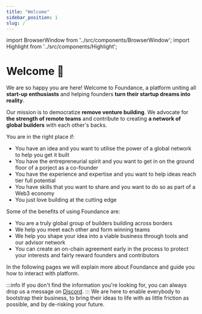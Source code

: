 ```yaml
---
title: "Welcome"
sidebar_position: 1
slug: /
---
```


import BrowserWindow from '../src/components/BrowserWindow';
import Highlight from '../src/components/Highlight';

# Welcome 👋

We are so happy you are here! Welcome to Foundance, a platform uniting all **start-up enthusiasts** and helping founders **turn their startup dreams into reality**.

 Our mission is to democratize **remove venture building**. We advocate for **the strength of remote teams** and contribute to creating **a network of global builders** with each other's backs. 


You are in the right place if:
- You have an idea and you want to utilise the power of a global network to help you get it built
- You have the entrepreneurial spirit and you want to get in on the ground floor of a porject as a co-founder
- You have the experience and expertise and you want to help ideas reach tier full potential
- You have skills that you want to share and you want to do so as part of a Web3 economy
- You just love building at the cutting edge

Some of the benefits of using Foundance are:
- You are a truly global group of builders building across borders
- We help you meet each other and form winning teams
- We help you shape your idea into a viable business through tools and our advisor network
- You can create an on-chain agreement early in the process to protect your interests and fairly reward founders and contributors

In the following pages we will explain more about Foundance and guide you how to interact with platform. 

:::info
If you don't find the information you're looking for, you can always drop us a message on [Discord](https://discord.com/channels/983317906265878558/1250463340564840600).
:::
We are here to enable everybody to bootstrap their business, to bring their ideas to life with as little friction as possible, and by de-risking your future.